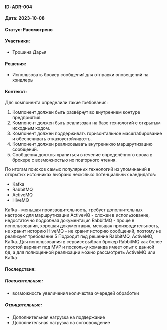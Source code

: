 #### ID: ADR-004

#### Дата: 2023-10-08

#### Статус: Рассмотрено

#### Участники:
* Трошина Дарья

#### Решения:
* Использовать брокер сообщений для отправки оповещений на хэндлеры

#### Контекст:
Для компонента определили такие требования:
1. Компонент должен быть развёрнут во внутреннем контуре предприятия.
2. Компонент должен быть реализован на базе технологий с открытым исходным кодом.
3. Компонент должен поддерживать горизонтальное масштабирование и обеспечивать отказоустойчивость.
4. Компонент должен реализовывать внутреннюю маршрутизацию сообщений.
5. Сообщения должны храниться в течение определённого срока в брокере с возможностью их повторного чтения.

По итогам поисков самых популярных технологий из упоминаний в открытых источниках выбрано несколько потенциальных кандидатов:
* Kafka
* RabbitMQ
* ActiveMQ
* HiveMQ

Kafka - меньшая производительность, требует дополнительных настроек для маршрутизации
ActiveMQ - сложен в использование, недостаточно подробная документация
RabbitMQ - проще в использовании, хорошая документация, меньшая производительность, не хранит историю
HiveMQ - не хранит историю сообщений, поэтому не реализует требование 5
Подходит под решение RabbitMQ, ActiveMQ, Kafka.
Для использования в сервисе выбран брокер RabbitMQ как более простой вариант под MVP и поскольку команда имеет опыт с данной бд,
а для полноценной реализации можно рассмотреть ActiveMQ или Kafka


#### Последствия:
##### Положительные:
* возможность увеличения количества очередей обработки

##### Отрицательные:
* Дополнительная нагрузка на поддержание
* Дополнительная нагрузка на сопровождение